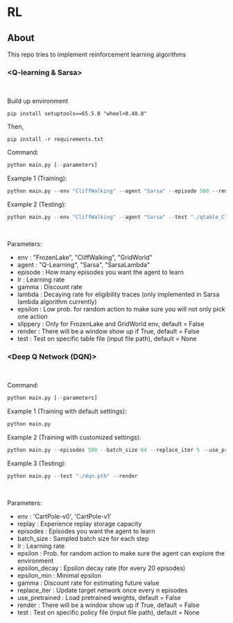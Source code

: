 # RL

## About
This repo tries to implement reinforcement learning algorithms

### <Q-learning & Sarsa>
<br/> 

Build up environment
```
pip install setuptools==65.5.0 "wheel<0.40.0"
```

Then,
```
pip install -r requirements.txt
```


Command:
```python
python main.py [--parameters]
```
Example 1 (Training):
```python
python main.py --env "CliffWalking" --agent "Sarsa" --episode 500 --render
```
Example 2 (Testing):
```python
python main.py --env "CliffWalking" --agent "Sarsa" --test "./qtable_CliffWalking_Sarsa.npy"
```

<br/>  

Parameters:
* env : "FrozenLake", "CliffWalking", "GridWorld"
* agent : "Q-Learning", "Sarsa", "SarsaLambda"
* episode : How many episodes you want the agent to learn
* lr : Learning rate
* gamma : Discount rate
* lambda : Decaying rate for eligibility traces (only implemented in Sarsa lambda algorithm currently)
* epsilon : Low prob. for random action to make sure you will not only pick one action
* slippery : Only for FrozenLake and GridWorld env, default = False
* render : There will be a window show up if True, default = False
* test : Test on specific table file (input file path), default = None

### <Deep Q Network (DQN)>
<br/> 

Command:
```python
python main.py [--parameters]
```
Example 1 (Training with default settings):
```python
python main.py
```
Example 2 (Training with customized settings):
```python
python main.py --episodes 500 --batch_size 64 --replace_iter 5 --use_pretrained --render
```
Example 3 (Testing):
```python
python main.py --test "./dqn.pth" --render
```

<br/>  

Parameters:
* env : 'CartPole-v0', 'CartPole-v1'
* replay : Experience replay storage capacity
* episodes : Episodes you want the agent to learn
* batch_size : Sampled batch size for each step
* lr : Learning rate
* epsilon : Prob. for random action to make sure the agent can explore the environment
* epsilon_decay : Epsilon decay rate (for every 20 episodes)
* epsilon_min : Minimal epsilon
* gamma : Discount rate for estimating future value
* replace_iter : Update target network once every n episodes
* use_pretrained : Load pretrained weights, default = False
* render : There will be a window show up if True, default = False
* test : Test on specific policy file (input file path), default = None